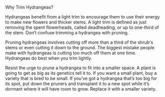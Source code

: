  Why Trim Hydrangeas?

Hydrangeas benefit from a light trim to encourage them to use their energy to make new flowers and thicker stems. A light trim is defined as just removing the spent flowerheads, called deadheading, or up to one-third of the stem. Don’t confuse trimming a hydrangea with pruning.

Pruning hydrangeas involves cutting off more than a third of the shrub's stems or even cutting it down to the ground. The biggest mistake people make with hydrangeas is cutting too much off them at one time. Hydrangeas do best when you trim lightly.

Resist the urge to prune a hydrangea to fit into a smaller space. A plant is going to get as big as its genetics tell it to. If you want a small plant, buy a variety that is bred to be small. If you’ve got a hydrangea that’s too big for its spot, put down the pruners and transplant it to a new spot while it’s dormant where it will have room to grow. Replace it with a smaller variety. 